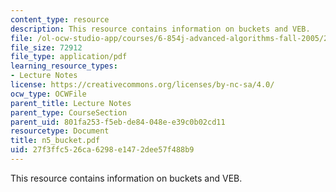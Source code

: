 ```yaml
---
content_type: resource
description: This resource contains information on buckets and VEB.
file: /ol-ocw-studio-app/courses/6-854j-advanced-algorithms-fall-2005/27f3ffc526ca6298e1472dee57f488b9_n5_bucket.pdf
file_size: 72912
file_type: application/pdf
learning_resource_types:
- Lecture Notes
license: https://creativecommons.org/licenses/by-nc-sa/4.0/
ocw_type: OCWFile
parent_title: Lecture Notes
parent_type: CourseSection
parent_uid: 801fa253-f5eb-de84-048e-e39c0b02cd11
resourcetype: Document
title: n5_bucket.pdf
uid: 27f3ffc5-26ca-6298-e147-2dee57f488b9
---
```

This resource contains information on buckets and VEB.